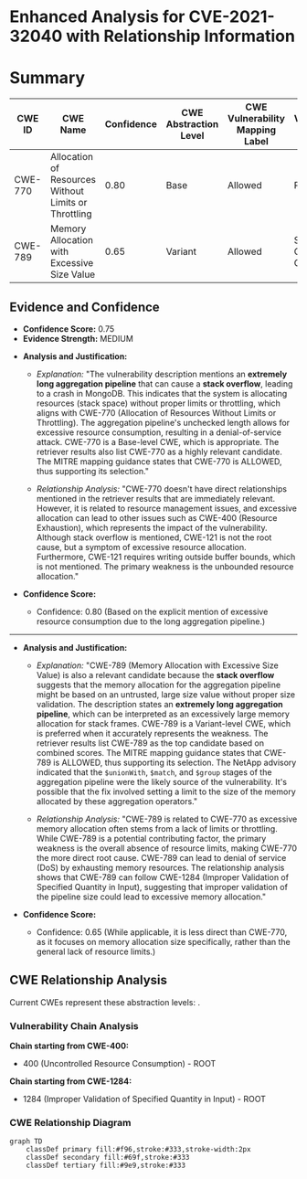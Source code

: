 # Enhanced Analysis for CVE-2021-32040 with Relationship Information

# Summary
| CWE ID | CWE Name | Confidence | CWE Abstraction Level | CWE Vulnerability Mapping Label | CWE-Vulnerability Mapping Notes |
|---|---|---|---|---|---|
| CWE-770 | Allocation of Resources Without Limits or Throttling | 0.80 | Base | Allowed | Primary CWE |
| CWE-789 | Memory Allocation with Excessive Size Value | 0.65 | Variant | Allowed | Secondary Candidate CWE |

## Evidence and Confidence

*   **Confidence Score:** 0.75
*   **Evidence Strength:** MEDIUM

- **Analysis and Justification:**  
  - *Explanation:* "The vulnerability description mentions an **extremely long aggregation pipeline** that can cause a **stack overflow**, leading to a crash in MongoDB. This indicates that the system is allocating resources (stack space) without proper limits or throttling, which aligns with CWE-770 (Allocation of Resources Without Limits or Throttling). The aggregation pipeline's unchecked length allows for excessive resource consumption, resulting in a denial-of-service attack. CWE-770 is a Base-level CWE, which is appropriate. The retriever results also list CWE-770 as a highly relevant candidate. The MITRE mapping guidance states that CWE-770 is ALLOWED, thus supporting its selection."
  
  - *Relationship Analysis:* "CWE-770 doesn't have direct relationships mentioned in the retriever results that are immediately relevant. However, it is related to resource management issues, and excessive allocation can lead to other issues such as CWE-400 (Resource Exhaustion), which represents the impact of the vulnerability. Although stack overflow is mentioned, CWE-121 is not the root cause, but a symptom of excessive resource allocation. Furthermore, CWE-121 requires writing outside buffer bounds, which is not mentioned. The primary weakness is the unbounded resource allocation."

- **Confidence Score:**  
  - Confidence: 0.80 (Based on the explicit mention of excessive resource consumption due to the long aggregation pipeline.)

---
- **Analysis and Justification:**  
  - *Explanation:* "CWE-789 (Memory Allocation with Excessive Size Value) is also a relevant candidate because the **stack overflow** suggests that the memory allocation for the aggregation pipeline might be based on an untrusted, large size value without proper size validation. The description states an **extremely long aggregation pipeline**, which can be interpreted as an excessively large memory allocation for stack frames. CWE-789 is a Variant-level CWE, which is preferred when it accurately represents the weakness. The retriever results list CWE-789 as the top candidate based on combined scores. The MITRE mapping guidance states that CWE-789 is ALLOWED, thus supporting its selection. The NetApp advisory indicated that the `$unionWith`, `$match`, and `$group` stages of the aggregation pipeline were the likely source of the vulnerability. It's possible that the fix involved setting a limit to the size of the memory allocated by these aggregation operators."
  
  - *Relationship Analysis:* "CWE-789 is related to CWE-770 as excessive memory allocation often stems from a lack of limits or throttling. While CWE-789 is a potential contributing factor, the primary weakness is the overall absence of resource limits, making CWE-770 the more direct root cause. CWE-789 can lead to denial of service (DoS) by exhausting memory resources. The relationship analysis shows that CWE-789 can follow CWE-1284 (Improper Validation of Specified Quantity in Input), suggesting that improper validation of the pipeline size could lead to excessive memory allocation."

- **Confidence Score:**  
  - Confidence: 0.65 (While applicable, it is less direct than CWE-770, as it focuses on memory allocation size specifically, rather than the general lack of resource limits.)


## CWE Relationship Analysis

Current CWEs represent these abstraction levels: .


### Vulnerability Chain Analysis

**Chain starting from CWE-400:**
- 400 (Uncontrolled Resource Consumption) - ROOT


**Chain starting from CWE-1284:**
- 1284 (Improper Validation of Specified Quantity in Input) - ROOT



### CWE Relationship Diagram

```mermaid
graph TD
    classDef primary fill:#f96,stroke:#333,stroke-width:2px
    classDef secondary fill:#69f,stroke:#333
    classDef tertiary fill:#9e9,stroke:#333
```

